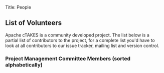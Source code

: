 Title: People

<div class="container main">
   <h2> List of Volunteers </h2>
   <p> Apache cTAKES is a community developed project. The list below is a partial list of contributors to the project,
      for a complete list you'd have to look at all contributors to our issue tracker, mailing list and version
      control.
   </p>
   <h3> Project Management Committee Members (sorted alphabetically)</h3>
   <div id="people-names"></div>
   <!--<ul id="people-names">-->
      <!--<li> Andy McMurry (andymc at apache.org)</li>-->
      <!--<li> Britt Fitch (brittfitch at apache.org)</li>-->
      <!--<li> Chris Mattmann (mattmann at apache.org)</li>-->
      <!--<li> Ding Cheng (leonleeldc at apache.org)</li>-->
      <!--<li> Dmitriy Dligach (dligach at apache.org)</li>-->
      <!--<li> Grant Ingersoll (gsingers at apache.org)</li>-->
      <!--<li> Guergana Savova (gsavova at apache.org)</li>-->
      <!--<li> Hongfang Liu (liuhongfang at apache.org)</li>-->
      <!--<li> Ira Goldstein</li>-->
      <!--<li> James Masanz (james-masanz at apache.org)</li>-->
      <!--<li> Jeff Ferraro</li>-->
      <!--<li> Jiaping Zheng</li>-->
      <!--<li> Jinho Choi</li>-->
      <!--<li> Jorn Kottmann (joern at apache.org)</li>-->
      <!--<li> Karthik Sarma (ksarma at apache.org)</li>-->
      <!--<li> Kim Ebert (kebert at apache.org)</li>-->
      <!--<li> Lee Becker</li>-->
      <!--<li> Matt Coarr (mattcoarr at apache.org)</li>-->
      <!--<li> Michelle Chen (michelle at apache.org)</li>-->
      <!--<li> Pei Chen (chenpei at apache.org)</li>-->
      <!--<li> Scott Halgrim</li>-->
      <!--<li> Sean Finan (seanfinan at apache.org)</li>-->
      <!--<li> Sean Patrick (spmurphy50 at apache.org)</li>-->
      <!--<li> Siddhartha Jonnalagadda (siddhartha at apache.org)</li>-->
      <!--<li> Stephen Wu (swu at apache.org)</li>-->
      <!--<li> Steven Bethard (stevenbethard at apache.org)</li>-->
      <!--<li> Sunghwan Sohn (ssohn at apache.org)</li>-->
      <!--<li> Tim Miller (tmill at apache.org)</li>-->
      <!--<li> Troy Bleeker (bleeker at apache.org)</li>-->
      <!--<li> Vinod Kaggal (vkaggal at apache.org)</li>-->
   <!--</ul>-->
</div>

<!-- show enlarged image -->
<script type="text/javascript">
$(document).ready( function() {
   var exturl = "https://projects-new.apache.org/json/foundation/committers.json";
   $.getJSON( exturl, function( data ) {
         var persons = $("<ul>");
         $.each( data.ctakes, function( index, person ) {
            persons.append( "<li>" + person + "</li>" );
         });
         persons.append( "</ul>" );
         $( "#people-names" ).append( persons );
         $( "#people-names" ).append( "<p>throwback " + data.ctakes[0] + "</p>" );
      }).error( function() {
         $( "#people-names" ).append( "<p>error getting json</p>" );
      });
});

$(document).ready( function() {
      var data = { "tools" : ["wrench","pliers"], "gubers" : ["bob","joe","sue"] };
         var persons = $("<ul>");
         $.each( data.tools, function( index, person ) {
            persons.append( "<li>" + person + "</li>" );
         });
         persons.append( "</ul>" );
         $( "#people-names" ).append( persons );
});

$(document).ready( function() {
      var data = ["bob","joe","sue"];
         var persons = $("<ul>");
         $.each( data, function( index, person ) {
            persons.append( "<li>" + person + "</li>" );
         });
         persons.append( "</ul>" );
         $( "#people-names" ).append( persons );
});

</script>
